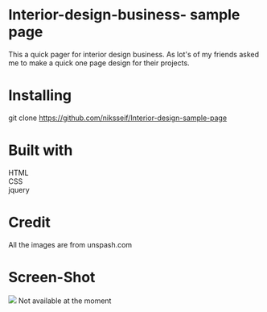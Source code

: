 # Interior-design-business- sample page 
This a quick pager for interior design business. As lot's of my friends asked me to make a quick one page design for their projects. 

# Installing
git clone https://github.com/niksseif/Interior-design-sample-page <br>

# Built with
HTML <br>
CSS<br>
jquery <br>
# Credit
All the images are from unspash.com

# Screen-Shot
<img src="https://media.giphy.com/media/z2ZRBldaN0QUCJTGhf/giphy.gif"> Not available at the moment</img>

